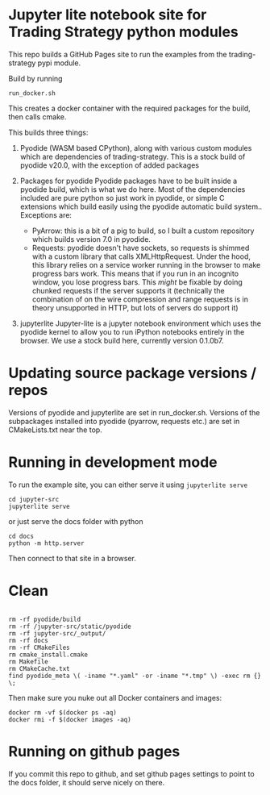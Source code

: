 # Jupyter lite notebook site for Trading Strategy python modules

This repo builds a GitHub Pages site to run the examples from the trading-strategy pypi module.

Build by running 
```
run_docker.sh
```

This creates a docker container with the required packages for the build, then
calls cmake. 

This builds three things:
1) Pyodide (WASM based CPython), along with various custom modules which are dependencies of trading-strategy. 
This is a stock build of pyodide v20.0, with the exception of added packages

2) Packages for pyodide
    Pyodide packages have to be built inside a pyodide build, which is what we do here.
    Most of the dependencies included are pure python so just work in pyodide, or simple C extensions which build 
    easily using the pyodide automatic build system.. Exceptions are:
    - PyArrow: this is a bit of a pig to build, so I built a custom repository which builds version 7.0 in pyodide.
    - Requests: pyodide doesn't have sockets, so requests is shimmed with a custom library that calls XMLHttpRequest. 
      Under the hood, this library relies on a service worker running in the browser to make progress bars work. This
      means that if you run in an incognito window, you lose progress bars. This *might* be fixable by doing chunked 
      requests if the server supports it (technically the combination of on the wire compression and range requests 
      is in theory unsupported in HTTP, but lots of servers do support it)

3) jupyterlite
    Jupyter-lite is a jupyter notebook environment which uses the pyodide kernel to allow you to run iPython notebooks
    entirely in the browser. We use a stock build here, currently version 0.1.0b7.

# Updating source package versions / repos

Versions of pyodide and jupyterlite are set in run_docker.sh. 
Versions of the subpackages installed into pyodide (pyarrow, requests etc.) are set in CMakeLists.txt near the top. 

# Running in development mode
To run the example site, you can either serve it using `jupyterlite serve`

```
cd jupyter-src
jupyterlite serve 
```
or just serve the docs folder with python
```
cd docs
python -m http.server
```

Then connect to that site in a browser.

# Clean

```shell

rm -rf pyodide/build
rm -rf /jupyter-src/static/pyodide
rm -rf jupyter-src/_output/
rm -rf docs
rm -rf CMakeFiles
rm cmake_install.cmake
rm Makefile
rm CMakeCache.txt
find pyodide_meta \( -iname "*.yaml" -or -iname "*.tmp" \) -exec rm {} \;
```

Then make sure you nuke out all Docker containers and images:

```shell
docker rm -vf $(docker ps -aq)
docker rmi -f $(docker images -aq)
```


# Running on github pages

If you commit this repo to github, and set github pages settings to point to the docs folder, it should serve nicely on there.


